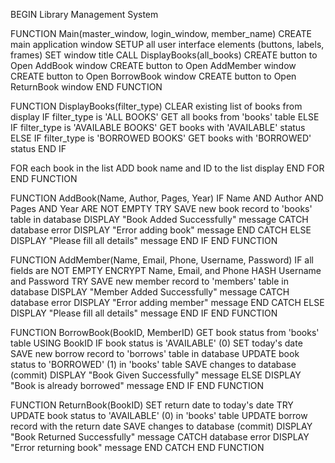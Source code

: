 BEGIN Library Management System

FUNCTION Main(master_window, login_window, member_name)
  CREATE main application window
  SETUP all user interface elements (buttons, labels, frames)
  SET window title
  CALL DisplayBooks(all_books)
  CREATE button to Open AddBook window
  CREATE button to Open AddMember window
  CREATE button to Open BorrowBook window
  CREATE button to Open ReturnBook window
END FUNCTION


FUNCTION DisplayBooks(filter_type)
  CLEAR existing list of books from display
  IF filter_type is 'ALL BOOKS'
    GET all books from 'books' table
  ELSE IF filter_type is 'AVAILABLE BOOKS'
    GET books with 'AVAILABLE' status
  ELSE IF filter_type is 'BORROWED BOOKS'
    GET books with 'BORROWED' status
  END IF
  
  FOR each book in the list
    ADD book name and ID to the list display
  END FOR
END FUNCTION

FUNCTION AddBook(Name, Author, Pages, Year)
  IF Name AND Author AND Pages AND Year ARE NOT EMPTY
    TRY
      SAVE new book record to 'books' table in database
      DISPLAY "Book Added Successfully" message
    CATCH database error
      DISPLAY "Error adding book" message
    END CATCH
  ELSE
    DISPLAY "Please fill all details" message
  END IF
END FUNCTION

FUNCTION AddMember(Name, Email, Phone, Username, Password)
  IF all fields are NOT EMPTY
    ENCRYPT Name, Email, and Phone
    HASH Username and Password
    TRY
      SAVE new member record to 'members' table in database
      DISPLAY "Member Added Successfully" message
    CATCH database error
      DISPLAY "Error adding member" message
    END CATCH
  ELSE
    DISPLAY "Please fill all details" message
  END IF
END FUNCTION

FUNCTION BorrowBook(BookID, MemberID)
  GET book status from 'books' table USING BookID
  IF book status is 'AVAILABLE' (0)
    SET today's date
    SAVE new borrow record to 'borrows' table in database
    UPDATE book status to 'BORROWED' (1) in 'books' table
    SAVE changes to database (commit)
    DISPLAY "Book Given Successfully" message
  ELSE
    DISPLAY "Book is already borrowed" message
  END IF
END FUNCTION

FUNCTION ReturnBook(BookID)
  SET return date to today's date
  TRY
    UPDATE book status to 'AVAILABLE' (0) in 'books' table
    UPDATE borrow record with the return date
    SAVE changes to database (commit)
    DISPLAY "Book Returned Successfully" message
  CATCH database error
    DISPLAY "Error returning book" message
  END CATCH
END FUNCTION
